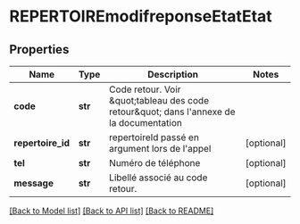 # REPERTOIREmodifreponseEtatEtat

## Properties
Name | Type | Description | Notes
------------ | ------------- | ------------- | -------------
**code** | **str** | Code retour. Voir \&quot;tableau des code retour\&quot; dans l&#39;annexe de la documentation | 
**repertoire_id** | **str** | repertoireId passé en argument lors de l&#39;appel | [optional] 
**tel** | **str** | Numéro de téléphone | [optional] 
**message** | **str** | Libellé associé au code retour. | [optional] 

[[Back to Model list]](../README.md#documentation-for-models) [[Back to API list]](../README.md#documentation-for-api-endpoints) [[Back to README]](../README.md)


